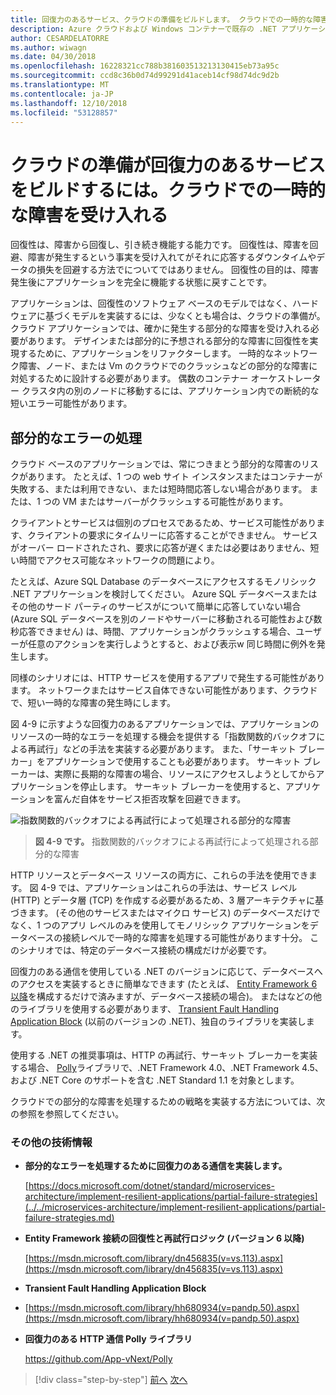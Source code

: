 ```yaml
---
title: 回復力のあるサービス、クラウドの準備をビルドします。 クラウドでの一時的な障害を受け入れる
description: Azure クラウドおよび Windows コンテナーで既存の .NET アプリケーションを近代化 |回復力のあるサービス、クラウドの準備をビルドします。 クラウドでの一時的な障害を受け入れる
author: CESARDELATORRE
ms.author: wiwagn
ms.date: 04/30/2018
ms.openlocfilehash: 16228321cc788b381603513213130415eb73a95c
ms.sourcegitcommit: ccd8c36b0d74d99291d41aceb14cf98d74dc9d2b
ms.translationtype: MT
ms.contentlocale: ja-JP
ms.lasthandoff: 12/10/2018
ms.locfileid: "53128857"
---
```

# <a name="build-resilient-services-ready-for-the-cloud-embrace-transient-failures-in-the-cloud"></a>クラウドの準備が回復力のあるサービスをビルドするには。クラウドでの一時的な障害を受け入れる

回復性は、障害から回復し、引き続き機能する能力です。 回復性は、障害を回避、障害が発生するという事実を受け入れてがそれに応答するダウンタイムやデータの損失を回避する方法でについてではありません。 回復性の目的は、障害発生後にアプリケーションを完全に機能する状態に戻すことです。

アプリケーションは、回復性のソフトウェア ベースのモデルではなく、ハードウェアに基づくモデルを実装するには、少なくとも場合は、クラウドの準備が。 クラウド アプリケーションでは、確かに発生する部分的な障害を受け入れる必要があります。 デザインまたは部分的に予想される部分的な障害に回復性を実現するために、アプリケーションをリファクターします。 一時的なネットワーク障害、ノード、または Vm のクラウドでのクラッシュなどの部分的な障害に対処するために設計する必要があります。 偶数のコンテナー オーケストレーター クラスタ内の別のノードに移動するには、アプリケーション内での断続的な短いエラー可能性があります。

## <a name="handling-partial-failure"></a>部分的なエラーの処理

クラウド ベースのアプリケーションでは、常につきまとう部分的な障害のリスクがあります。 たとえば、1 つの web サイト インスタンスまたはコンテナーが失敗する、または利用できない、または短時間応答しない場合があります。 または、1 つの VM またはサーバーがクラッシュする可能性があります。

クライアントとサービスは個別のプロセスであるため、サービス可能性があります、クライアントの要求にタイムリーに応答することができません。 サービスがオーバー ロードされたされ、要求に応答が遅くまたは必要はありません、短い時間でアクセス可能なネットワークの問題により。

たとえば、Azure SQL Database のデータベースにアクセスするモノリシック .NET アプリケーションを検討してください。 Azure SQL データベースまたはその他のサード パーティのサービスがについて簡単に応答していない場合 (Azure SQL データベースを別のノードやサーバーに移動される可能性および数秒応答できません) は、時間、アプリケーションがクラッシュする場合、ユーザーが任意のアクションを実行しようとすると、および表示w 同じ時間に例外を発生します。

同様のシナリオには、HTTP サービスを使用するアプリで発生する可能性があります。 ネットワークまたはサービス自体できない可能性があります、クラウドで、短い一時的な障害の発生時にします。

図 4-9 に示すような回復力のあるアプリケーションでは、アプリケーションのリソースの一時的なエラーを処理する機会を提供する「指数関数的バックオフによる再試行」などの手法を実装する必要があります。 また、「サーキット ブレーカー」をアプリケーションで使用することも必要があります。 サーキット ブレーカーは、実際に長期的な障害の場合、リソースにアクセスしようとしてからアプリケーションを停止します。 サーキット ブレーカーを使用すると、アプリケーションを富んだ自体をサービス拒否攻撃を回避できます。

![指数関数的バックオフによる再試行によって処理される部分的な障害](./media/image9.png)

> **図 4-9 です。** 指数関数的バックオフによる再試行によって処理される部分的な障害

HTTP リソースとデータベース リソースの両方に、これらの手法を使用できます。 図 4-9 では、アプリケーションはこれらの手法は、サービス レベル (HTTP) とデータ層 (TCP) を作成する必要があるため、3 層アーキテクチャに基づきます。 (その他のサービスまたはマイクロ サービス) のデータベースだけでなく、1 つのアプリ レベルのみを使用してモノリシック アプリケーションをデータベースの接続レベルで一時的な障害を処理する可能性があります十分。 このシナリオでは、特定のデータベース接続の構成だけが必要です。

回復力のある通信を使用している .NET のバージョンに応じて、データベースへのアクセスを実装するときに簡単なできます (たとえば、 [Entity Framework 6 以降](https://msdn.microsoft.com/library/dn456835(v=vs.113).aspx)を構成するだけで済みますが、データベース接続の場合)。 またはなどの他のライブラリを使用する必要があります、 [Transient Fault Handling Application Block](https://msdn.microsoft.com/library/hh680934(v=pandp.50).aspx) (以前のバージョンの .NET)、独自のライブラリを実装します。

使用する .NET の推奨事項は、HTTP の再試行、サーキット ブレーカーを実装する場合、 [Polly](https://github.com/App-vNext/Polly)ライブラリで、.NET Framework 4.0、.NET Framework 4.5、および .NET Core のサポートを含む .NET Standard 1.1 を対象とします。

クラウドでの部分的な障害を処理するための戦略を実装する方法については、次の参照を参照してください。

### <a name="additional-resources"></a>その他の技術情報

-   **部分的なエラーを処理するために回復力のある通信を実装します。**

    [https://docs.microsoft.com/dotnet/standard/microservices-architecture/implement-resilient-applications/partial-failure-strategies](../../microservices-architecture/implement-resilient-applications/partial-failure-strategies.md)

-   **Entity Framework 接続の回復性と再試行ロジック (バージョン 6 以降)**

    [https://msdn.microsoft.com/library/dn456835(v=vs.113).aspx](https://msdn.microsoft.com/library/dn456835(v=vs.113).aspx)

-   **Transient Fault Handling Application Block**

-   [https://msdn.microsoft.com/library/hh680934(v=pandp.50).aspx](https://msdn.microsoft.com/library/hh680934(v=pandp.50).aspx)

-   **回復力のある HTTP 通信 Polly ライブラリ**

    https://github.com/App-vNext/Polly

>[!div class="step-by-step"]
>[前へ](when-to-deploy-windows-containers-to-azure-container-service-kubernetes.md)
>[次へ](modernize-your-apps-with-monitoring-and-telemetry.md)